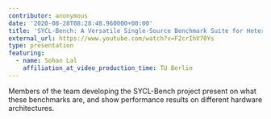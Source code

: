 ```yaml
---
contributor: anonymous
date: '2020-08-28T08:28:48.960000+00:00'
title: 'SYCL-Bench: A Versatile Single-Source Benchmark Suite for Heterogeneous Computing'
external_url: https://www.youtube.com/watch?v=F2crIhV70Ys
type: presentation
featuring:
  - name: Sohan Lal
    affiliation_at_video_production_time: TU Berlin
---
```


Members of the team developing the SYCL-Bench project present on what these benchmarks are, and show performance results
on different hardware architectures.
